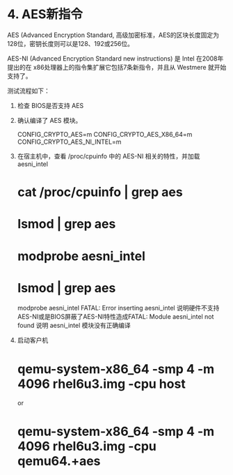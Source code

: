# 4. AES新指令 #

AES (Advanced Encryption Standard, 高级加密标准，AES的区块长度固定为 128位，密钥长度则可以是128、192或256位。

AES-NI  (Advanced Encryption Standard new instructions) 是 Intel 在2008年提出的在 x86处理器上的指令集扩展它包括7条新指令，并且从 Westmere 就开始支持了。
    
测试流程如下：  
1) 检查 BIOS是否支持 AES  
2) 确认编译了 AES 模块。

    CONFIG_CRYPTO_AES=m
    CONFIG_CRYPTO_AES_X86_64=m
    CONFIG_CRYPTO_AES_NI_INTEL=m

3) 在宿主机中，查看 /proc/cpuinfo 中的 AES-NI 相关的特性，并加载 aesni_intel

    # cat /proc/cpuinfo | grep aes
    # lsmod | grep aes
    # modprobe aesni_intel
    # lsmod | grep aes

    modprobe aesni_intel
    FATAL: Error inserting aesni_intel  说明硬件不支持AES-NI或是BIOS屏蔽了AES-NI特性造成FATAL: Module aesni_intel not found  说明 aesni_intel 模块没有正确编译
    
4) 启动客户机
    # qemu-system-x86_64 -smp 4 -m 4096 rhel6u3.img -cpu host
    or
    # qemu-system-x86_64 -smp 4 -m 4096 rhel6u3.img -cpu qemu64.+aes  